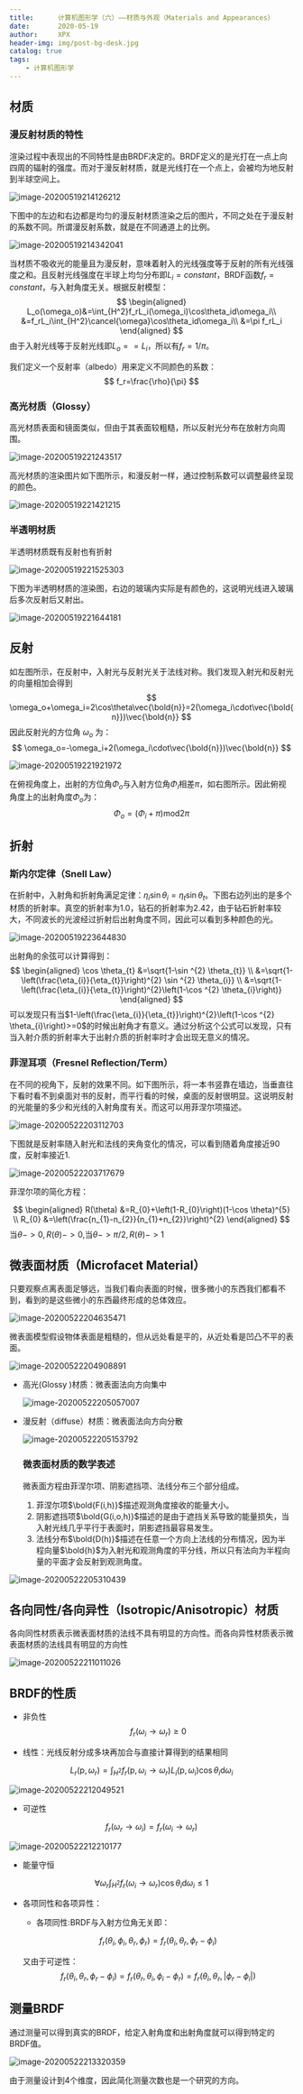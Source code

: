 ```yaml
---
title:      计算机图形学（六）——材质与外观（Materials and Appearances）
date:       2020-05-19
author:     XPX
header-img: img/post-bg-desk.jpg
catalog: true
tags:
    - 计算机图形学
---
```


## 材质

### 漫反射材质的特性

渲染过程中表现出的不同特性是由BRDF决定的。BRDF定义的是光打在一点上向四周的辐射的强度。而对于漫反射材质，就是光线打在一个点上，会被均为地反射到半球空间上。

![image-20200519214126212](https://xpx-picbed.oss-cn-beijing.aliyuncs.com//blog/2020/05/image-20200519214126212.png)

下图中的左边和右边都是均匀的漫反射材质渲染之后的图片，不同之处在于漫反射的系数不同。所谓漫反射系数，就是在不同通道上的比例。

![image-20200519214342041](https://xpx-picbed.oss-cn-beijing.aliyuncs.com//blog/2020/05/image-20200519214342041.png)

当材质不吸收光的能量且为漫反射，意味着射入的光线强度等于反射的所有光线强度之和。且反射光线强度在半球上均匀分布即$L_i=constant$，BRDF函数$f_r=constant$，与入射角度无关。根据反射模型：
$$
\begin{aligned}
L_o(\omega_o)&=\int_{H^2}f_rL_i(\omega_i)\cos\theta_id\omega_i\\
&=f_rL_i\int_{H^2}\cancel{\omega}\cos\theta_id\omega_i\\
&=\pi f_rL_i
\end{aligned}
$$
由于入射光线等于反射光线即$L_o==L_i$，所以有$f_r=1/\pi$。

我们定义一个反射率（albedo）用来定义不同颜色的系数：
$$
f_r=\frac{\rho}{\pi}
$$

### 高光材质（Glossy）

高光材质表面和镜面类似，但由于其表面较粗糙，所以反射光分布在放射方向周围。

![image-20200519221243517](https://xpx-picbed.oss-cn-beijing.aliyuncs.com//blog/2020/05/image-20200519221243517.png)

高光材质的渲染图片如下图所示，和漫反射一样，通过控制系数可以调整最终呈现的颜色。

![image-20200519221421215](https://xpx-picbed.oss-cn-beijing.aliyuncs.com//blog/2020/05/image-20200519221421215.png)

### 半透明材质

半透明材质既有反射也有折射

![image-20200519221525303](https://xpx-picbed.oss-cn-beijing.aliyuncs.com//blog/2020/05/image-20200519221525303.png)

下图为半透明材质的渲染图，右边的玻璃内实际是有颜色的，这说明光线进入玻璃后多次反射后又射出。

![image-20200519221644181](https://xpx-picbed.oss-cn-beijing.aliyuncs.com//blog/2020/05/image-20200519221644181.png)

## 反射

如左图所示，在反射中，入射光与反射光关于法线对称。我们发现入射光和反射光的向量相加会得到
$$
\omega_o+\omega_i=2\cos\theta\vec{\bold{n}}=2(\omega_i\cdot\vec{\bold{n}})\vec{\bold{n}}
$$
因此反射光的方位角 $\omega_o$ 为：
$$
\omega_o=-\omega_i+2(\omega_i\cdot\vec{\bold{n}})\vec{\bold{n}}
$$

<img src="https://xpx-picbed.oss-cn-beijing.aliyuncs.com//blog/2020/05/image-20200519221921972.png" alt="image-20200519221921972"  />

在俯视角度上，出射的方位角$\Phi_o$与入射方位角$\Phi_i$相差$\pi$，如右图所示。因此俯视角度上的出射角度$\Phi_o$为：
$$
\Phi_o=(\Phi_i+\pi)\text{mod}2\pi
$$

## 折射

### 斯内尔定律（Snell Law）

在折射中，入射角和折射角满足定律：$\eta_i\sin\theta_i=\eta_t\sin\theta_t$。下图右边列出的是多个材质的折射率。真空的折射率为1.0，钻石的折射率为2.42，由于钻石折射率较大，不同波长的光波经过折射后出射角度不同，因此可以看到多种颜色的光。

![image-20200519223644830](https://xpx-picbed.oss-cn-beijing.aliyuncs.com//blog/2020/05/image-20200519223644830.png)

出射角的余弦可以计算得到：
$$
\begin{aligned}
\cos \theta_{t} &=\sqrt{1-\sin ^{2} \theta_{t}} \\
&=\sqrt{1-\left(\frac{\eta_{i}}{\eta_{t}}\right)^{2} \sin ^{2} \theta_{i}} \\
&=\sqrt{1-\left(\frac{\eta_{i}}{\eta_{t}}\right)^{2}\left(1-\cos ^{2} \theta_{i}\right)}
\end{aligned}
$$
可以发现只有当$1-\left(\frac{\eta_{i}}{\eta_{t}}\right)^{2}\left(1-\cos ^{2} \theta_{i}\right)>=0$的时候出射角才有意义。通过分析这个公式可以发现，只有当入射介质的折射率大于出射介质的折射率时才会出现无意义的情况。

### 菲涅耳项（Fresnel Reflection/Term）

在不同的视角下，反射的效果不同。如下图所示，将一本书竖靠在墙边，当垂直往下看时看不到桌面对书的反射，而平行看的时候，桌面的反射很明显。这说明反射的光能量的多少和光线的入射角度有关。而这可以用菲涅尔项描述。

![image-20200522203112703](https://xpx-picbed.oss-cn-beijing.aliyuncs.com//blog/2020/05/image-20200522203112703.png)

下图就是反射率随入射光和法线的夹角变化的情况，可以看到随着角度接近90度，反射率接近1.

![image-20200522203717679](https://xpx-picbed.oss-cn-beijing.aliyuncs.com//blog/2020/05/image-20200522203717679.png)



菲涅尔项的简化方程：


$$
\begin{aligned}
R(\theta) &=R_{0}+\left(1-R_{0}\right)(1-\cos \theta)^{5} \\
R_{0} &=\left(\frac{n_{1}-n_{2}}{n_{1}+n_{2}}\right)^{2}
\end{aligned}
$$
当$\theta->0, R(\theta)->0$,当$\theta->\pi/2, R(\theta)->1$

## 微表面材质（Microfacet Material）

只要观察点离表面足够远，当我们看向表面的时候，很多微小的东西我们都看不到，看到的是这些微小的东西最终形成的总体效应。

![image-20200522204635471](https://xpx-picbed.oss-cn-beijing.aliyuncs.com//blog/2020/05/image-20200522204635471.png)

微表面模型假设物体表面是粗糙的，但从远处看是平的，从近处看是凹凸不平的表面。

![image-20200522204908891](https://xpx-picbed.oss-cn-beijing.aliyuncs.com//blog/2020/05/image-20200522204908891.png)

- 高光(Glossy )材质：微表面法向方向集中

  ![image-20200522205057007](https://xpx-picbed.oss-cn-beijing.aliyuncs.com//blog/2020/05/image-20200522205057007.png)

- 漫反射（diffuse）材质：微表面法向方向分散

  ![image-20200522205153792](https://xpx-picbed.oss-cn-beijing.aliyuncs.com//blog/2020/05/image-20200522205153792.png)

  ### 微表面材质的数学表述

  微表面方程由菲涅尔项、阴影遮挡项、法线分布三个部分组成。

  1. 菲涅尔项$\bold{F(i,h)}$描述观测角度接收的能量大小。
  2. 阴影遮挡项$\bold{G(i,o,h)}$描述的是由于遮挡关系导致的能量损失，当入射光线几乎平行于表面时，阴影遮挡最容易发生。
  3. 法线分布$\bold{D(h)}$描述在任意一个方向上法线的分布情况，因为半程向量$\bold{h}$为入射光和观测角度的平分线，所以只有法向为半程向量的平面才会反射到观测角度。

![image-20200522205310439](https://xpx-picbed.oss-cn-beijing.aliyuncs.com//blog/2020/05/image-20200522205310439.png)

## 各向同性/各向异性（Isotropic/Anisotropic）材质

各向同性材质表示微表面材质的法线不具有明显的方向性。而各向异性材质表示微表面材质的法线具有明显的方向性

![image-20200522211011026](https://xpx-picbed.oss-cn-beijing.aliyuncs.com//blog/2020/05/image-20200522211011026.png)

## BRDF的性质

- 非负性
  $$
  f_{r}\left(\omega_{i} \rightarrow \omega_{r}\right) \geq 0
  $$

- 线性：光线反射分成多块再加合与直接计算得到的结果相同

$$
L_{r}\left(\mathrm{p}, \omega_{r}\right)=\int_{H^{2}} f_{r}\left(\mathrm{p}, \omega_{i} \rightarrow \omega_{r}\right) L_{i}\left(\mathrm{p}, \omega_{i}\right) \cos \theta_{i} \mathrm{d} \omega_{i}
$$

![image-20200522212049521](https://xpx-picbed.oss-cn-beijing.aliyuncs.com//blog/2020/05/image-20200522212049521.png)

- 可逆性

$$
f_{r}\left(\omega_{r} \rightarrow \omega_{i}\right)=f_{r}\left(\omega_{i} \rightarrow \omega_{r}\right)
$$

![image-20200522212210177](https://xpx-picbed.oss-cn-beijing.aliyuncs.com//blog/2020/05/image-20200522212210177.png)

- 能量守恒

$$
\forall \omega_{r} \int_{H^{2}} f_{r}\left(\omega_{i} \rightarrow \omega_{r}\right) \cos \theta_{i} \mathrm{d} \omega_{i} \leq 1
$$

- 各项同性和各项异性：

  - 各项同性:BRDF与入射方位角无关即：

  $$
  f_{r}\left(\theta_{i}, \phi_{i} , \theta_{r}, \phi_{r}\right)=f_{r}\left(\theta_{i}, \theta_{r}, \phi_{r}-\phi_{i}\right)
  $$

  又由于可逆性：
  $$
  f_{r}\left(\theta_{i}, \theta_{r}, \phi_{r}-\phi_{i}\right)=f_{r}\left(\theta_{r}, \theta_{i}, \phi_{i}-\phi_{r}\right)=f_{r}\left(\theta_{i}, \theta_{r},\left|\phi_{r}-\phi_{i}\right|\right)
  $$
  

## 测量BRDF

通过测量可以得到真实的BRDF，给定入射角度和出射角度就可以得到特定的BRDF值。

![image-20200522213320359](https://xpx-picbed.oss-cn-beijing.aliyuncs.com//blog/2020/05/image-20200522213320359.png)

由于测量设计到4个维度，因此简化测量次数也是一个研究的方向。

